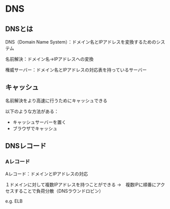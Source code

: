 # DNS

## DNSとは

DNS（Domain Name System）：ドメイン名とIPアドレスを変換するためのシステム

名前解決：ドメイン名→IPアドレスへの変換

権威サーバー：ドメイン名とIPアドレスの対応表を持っているサーバー

## キャッシュ

名前解決をより高速に行うためにキャッシュできる

以下のような方法がある：

- キャッシュサーバーを置く
- ブラウザでキャッシュ

## DNSレコード

### Aレコード

Aレコード：ドメインとIPアドレスの対応

１ドメインに対して複数IPアドレスを持つことができる →　複数IPに順番にアクセスすることで負荷分散（DNSラウンドロビン）

e.g. ELB
